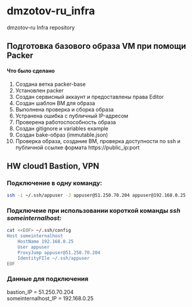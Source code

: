 # dmzotov-ru_infra
dmzotov-ru Infra repository

## Подготовка базового образа VM при помощи Packer
#### Что было сделано
1. Создана ветка packer-base
2. Установлен packer
3. Создан сервисный аккаунт и предоставлены права Editor
4. Создан шаблон ВМ для образа
5. Выполнена проверка и сборка образа
6. Устранена ошибка с публичный IP-адресом
7. Проверена работоспособность образа
8. Создан gitignore и variables example 
9. Создан bake-образ (immutable.json)
10. Проверка образа, создание ВМ, проверка доступности по ssh и публичной ссылке формата https://public_ip:port


## HW cloud1 Bastion, VPN

###  Подключение в одну команду:
```bash
ssh -i ~/.ssh/appuser -J appuser@51.250.70.204 appuser@192.168.0.25 
```

### Подключеие при использовании короткой команды _ssh someinternalhost:_
```bash
cat <<EOF> ~/.ssh/config
Host someinternalhost
    HostName 192.168.0.25
    User appuser
    ProxyJump appuser@51.250.70.204
    IdentityFIle ~/.ssh/appuser
EOF
```

### Данные для подключения
bastion_IP = 51.250.70.204  
someinternalhost_IP = 192.168.0.25
